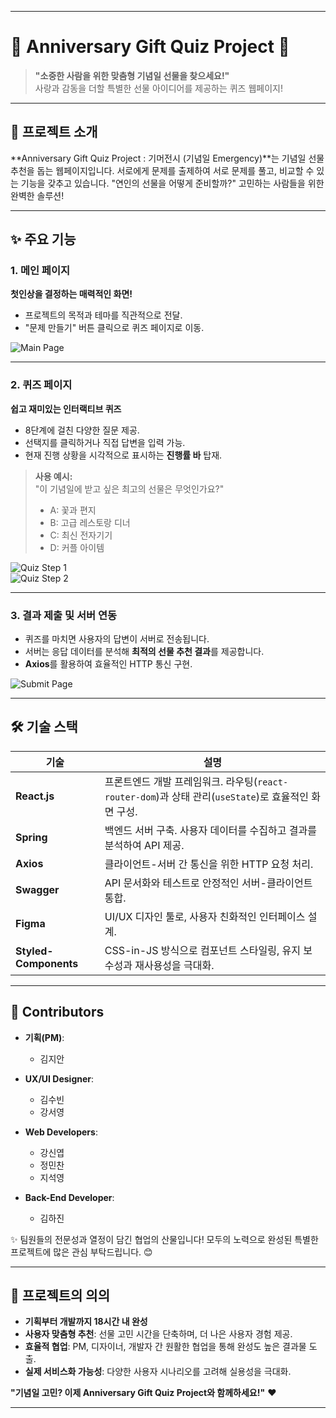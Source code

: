 
---

# **🎁 Anniversary Gift Quiz Project 🎁**  

> **"소중한 사람을 위한 맞춤형 기념일 선물을 찾으세요!"**  
> 사랑과 감동을 더할 특별한 선물 아이디어를 제공하는 퀴즈 웹페이지!  

---

## **📌 프로젝트 소개**  
**Anniversary Gift Quiz Project : 기머전시 (기념일 Emergency)**는 기념일 선물 추천을 돕는 웹페이지입니다.
서로에게 문제를 출제하여 서로 문제를 풀고, 비교할 수 있는 기능을 갖추고 있습니다.
"연인의 선물을 어떻게 준비할까?" 고민하는 사람들을 위한 완벽한 솔루션!  

---

## **✨ 주요 기능**  

### **1. 메인 페이지**  
**첫인상을 결정하는 매력적인 화면!**  
- 프로젝트의 목적과 테마를 직관적으로 전달.  
- "문제 만들기" 버튼 클릭으로 퀴즈 페이지로 이동.  

![Main Page](https://github.com/user-attachments/assets/dd9b7dc3-0d60-46af-a676-755b1563cbe9)  

---

### **2. 퀴즈 페이지**  
**쉽고 재미있는 인터랙티브 퀴즈**  
- 8단계에 걸친 다양한 질문 제공.  
- 선택지를 클릭하거나 직접 답변을 입력 가능.  
- 현재 진행 상황을 시각적으로 표시하는 **진행률 바** 탑재.  

> **사용 예시:**  
> "이 기념일에 받고 싶은 최고의 선물은 무엇인가요?"  
> - A: 꽃과 편지  
> - B: 고급 레스토랑 디너  
> - C: 최신 전자기기  
> - D: 커플 아이템  

![Quiz Step 1](https://github.com/user-attachments/assets/d1615316-b4b8-4c88-8658-67e1cdf3ede6)  
![Quiz Step 2](https://github.com/user-attachments/assets/0865a087-ac7e-4bf9-a8eb-af7245f9c80c)  

---

### **3. 결과 제출 및 서버 연동**  
- 퀴즈를 마치면 사용자의 답변이 서버로 전송됩니다.  
- 서버는 응답 데이터를 분석해 **최적의 선물 추천 결과**를 제공합니다.  
- **Axios**를 활용하여 효율적인 HTTP 통신 구현.  

![Submit Page](https://github.com/user-attachments/assets/66e5afcb-adbe-4a3a-9dd3-c21b8890e9cb)  

---

## **🛠 기술 스택**  

| 기술               | 설명                                                                                     |
|-------------------|----------------------------------------------------------------------------------------|
| **React.js**      | 프론트엔드 개발 프레임워크. 라우팅(`react-router-dom`)과 상태 관리(`useState`)로 효율적인 화면 구성. |
| **Spring**        | 백엔드 서버 구축. 사용자 데이터를 수집하고 결과를 분석하여 API 제공.                            |
| **Axios**         | 클라이언트-서버 간 통신을 위한 HTTP 요청 처리.                                              |
| **Swagger**       | API 문서화와 테스트로 안정적인 서버-클라이언트 통합.                                         |
| **Figma**         | UI/UX 디자인 툴로, 사용자 친화적인 인터페이스 설계.                                          |
| **Styled-Components** | CSS-in-JS 방식으로 컴포넌트 스타일링, 유지 보수성과 재사용성을 극대화.                            |

---

## **🌟 Contributors**  

- **기획(PM)**:  
  - 김지안  

- **UX/UI Designer**:  
  - 김수빈
  - 강서영  

- **Web Developers**:  
  - 강신엽  
  - 정민찬  
  - 지석영  

- **Back-End Developer**:  
  - 김하진  

✨ 팀원들의 전문성과 열정이 담긴 협업의 산물입니다! 모두의 노력으로 완성된 특별한 프로젝트에 많은 관심 부탁드립니다. 😊  

---

## **🚀 프로젝트의 의의**

- **기획부터 개발까지 18시간 내 완성**
- **사용자 맞춤형 추천**: 선물 고민 시간을 단축하며, 더 나은 사용자 경험 제공.  
- **효율적 협업**: PM, 디자이너, 개발자 간 원활한 협업을 통해 완성도 높은 결과물 도출.  
- **실제 서비스화 가능성**: 다양한 사용자 시나리오를 고려해 실용성을 극대화.  


**"기념일 고민? 이제 Anniversary Gift Quiz Project와 함께하세요!"** ❤️  

--- 
